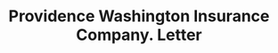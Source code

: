 ---
doi: 10.7916/D8VH7101
date_other: '1892'
date_other_textual: '1892'
form: correspondence
genre:
- Letters (correspondence)
name:
- Providence Washington Insurance Company
object_in_context_url: https://biggert.cul.columbia.edu/items/view/ave_biggert_01544
subject_hierarchical_geographic:
- Providence, Rhode Island, United States
subject_name:
- Providence Washington Insurance Company
title: Providence Washington Insurance Company. Letter
sort_title: Providence Washington Insurance Company. Letter
call_number: ave_biggert_01544
coordinates:
- 41.82361111111111,-71.42222222222223
pid: ave_biggert_01544
identifiers: ave_biggert_01544
thumbnail: https://derivativo-2.library.columbia.edu/iiif/2/ldpd:343895/full/!256,256/0/native.jpg
permalink: "/biggert/ave_biggert_01544/"
layout: iiif-image-page
---